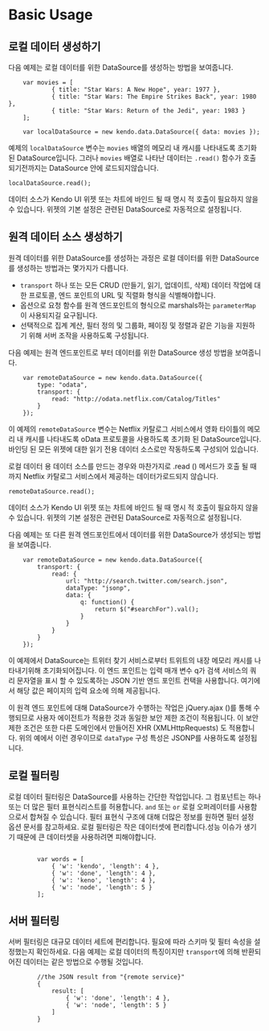 # Basic Usage

## 로컬 데이터 생성하기

다음 예제는 로컬 데이터를 위한 DataSource를 생성하는 방법을 보여줍니다.
```
    var movies = [
            { title: "Star Wars: A New Hope", year: 1977 },
            { title: "Star Wars: The Empire Strikes Back", year: 1980 },
            { title: "Star Wars: Return of the Jedi", year: 1983 }
    ];

    var localDataSource = new kendo.data.DataSource({ data: movies });
```
예제의 `localDataSource` 변수는 `movies` 배열의 메모리 내 캐시를 나타내도록 초기화 된 DataSource입니다. 그러나 `movies` 배열로 나타난 데이터는 `.read()` 함수가 호출되기전까지는 DataSource 안에 로드되지않습니다.
```
localDataSource.read();
```
  
데이터 소스가 Kendo UI 위젯 또는 차트에 바인드 될 때 명시 적 호출이 필요하지 않을 수 있습니다. 위젯의 기본 설정은 관련된 DataSource로 자동적으로 설정됩니다.

## 원격 데이터 소스 생성하기

원격 데이터를 위한 DataSource를 생성하는 과정은 로컬 데이터를 위한 DataSource를 생성하는 방법과는 몇가지가 다릅니다.
-  `transport`  하나 또는 모든 CRUD (만들기, 읽기, 업데이트, 삭제) 데이터 작업에 대한 프로토콜, 엔드 포인트의 URL 및 직렬화 형식을 식별해야합니다. 
- 옵션으로 요청 함수를 원격 엔드포인트의 형식으로 marshals하는  `parameterMap`이 사용되지길 요구됩니다.
-   선택적으로 집계 계산, 필터 정의 및 그룹화, 페이징 및 정렬과 같은 기능을 지원하기 위해 서버 조작을 사용하도록 구성됩니다.

다음 예제는 원격 엔드포인트로 부터 데이터를 위한 DataSource 생성 방법을 보여줍니다.
```
    var remoteDataSource = new kendo.data.DataSource({
        type: "odata",
        transport: {
            read: "http://odata.netflix.com/Catalog/Titles"
        }
    });
```

  
이 예제의 `remoteDataSource` 변수는 Netflix 카탈로그 서비스에서 영화 타이틀의 메모리 내 캐시를 나타내도록 oData 프로토콜을 사용하도록 초기화 된 DataSource입니다.   바인딩 된 모든 위젯에 대한 읽기 전용 데이터 소스로만 작동하도록 구성되어 있습니다.

로컬 데이터 용 데이터 소스를 만드는 경우와 마찬가지로 .read () 메서드가 호출 될 때까지 Netflix 카탈로그 서비스에서 제공하는 데이터가로드되지 않습니다.

```
remoteDataSource.read();
```

데이터 소스가 Kendo UI 위젯 또는 차트에 바인드 될 때 명시 적 호출이 필요하지 않을 수 있습니다. 위젯의 기본 설정은 관련된 DataSource로 자동적으로 설정됩니다.

다음 예제는 또 다른 원격 엔드포인트에서 데이터를 위한 DataSource가 생성되는 방법을 보여줍니다.

```
    var remoteDataSource = new kendo.data.DataSource({
        transport: {
            read: {
                url: "http://search.twitter.com/search.json",
                dataType: "jsonp",
                data: {
                    q: function() {
                        return $("#searchFor").val();
                    }
                }
            }
        }
    });
```

이 예제에서 DataSource는 트위터 찾기 서비스로부터 트위트의 내장 메모리 캐시를 나타내기위해 초기화되어집니다.  이 엔드 포인트는 입력 매개 변수 q가 검색 서비스의 쿼리 문자열을 표시 할 수 있도록하는 JSON 기반 엔드 포인트 컨택을 사용합니다.  여기에서 해당 값은 페이지의 입력 요소에 의해 제공됩니다.

이 원격 엔드 포인트에 대해 DataSource가 수행하는 작업은 jQuery.ajax ()를 통해 수행되므로 사용자 에이전트가 적용한 것과 동일한 보안 제한 조건이 적용됩니다. 이 보안 제한 조건은 또한 다른 도메인에서 만들어진 XHR (XMLHttpRequests) 도 적용합니다.   위의 예에서 이런 경우이므로 `dataType` 구성 특성은 JSONP를 사용하도록 설정됩니다.

## 로컬 필터링
  
로컬 데이터 필터링은 DataSource를 사용하는 간단한 작업입니다. 그 컴포넌트는 하나 또는 더 많은 필터 표현식리스트를 허용합니다.  `and` 또는 `or` 로컬 오퍼레이터를 사용함으로서 합쳐질 수 있습니다. 필터 표현식 구조에 대해 더많은 정보를 원하면 필터 설정 옵션 문서를 참고하세요. 로컬 필터링은 작은 데이터셋에 편리합니다.성능 이슈가 생기기 때문에  큰 데이터셋을 사용하려면 피해야합니다.

```

        var words = [
            { 'w': 'kendo', 'length': 4 },
            { 'w': 'done', 'length': 4 },
            { 'w': 'keno', 'length': 4 },
            { 'w': 'node', 'length': 5 }
        ];
```


## 서버 필터링

서버 필터링은 대규모 데이터 세트에 편리합니다. 필요에 따라 스키마 및 필터 속성을 설정했는지 확인하세요.
다음 예제는 로컬 데이터의 특징이지만 `transport`에 의해 반환되어진 데이터는 같은 방법으로 수행될 것입니다. 
```
        //the JSON result from "{remote service}"
        {
            result: [
                { 'w': 'done', 'length': 4 },
                { 'w': 'node', 'length': 5 }
            ]
        }
```
